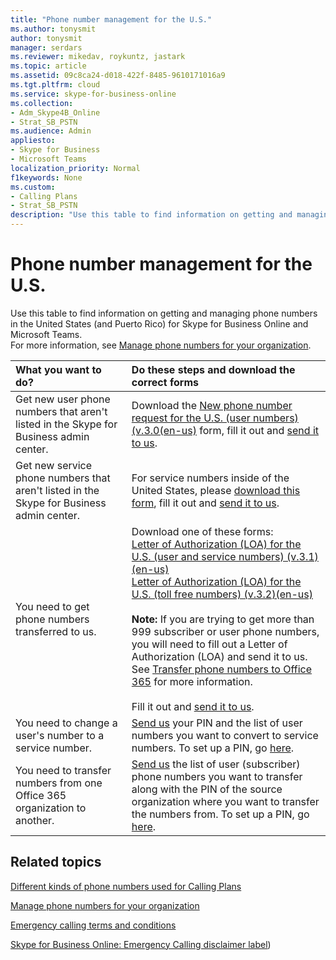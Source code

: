 ```yaml
---
title: "Phone number management for the U.S."
ms.author: tonysmit
author: tonysmit
manager: serdars
ms.reviewer: mikedav, roykuntz, jastark
ms.topic: article
ms.assetid: 09c8ca24-d018-422f-8485-9610171016a9
ms.tgt.pltfrm: cloud
ms.service: skype-for-business-online
ms.collection: 
- Adm_Skype4B_Online
- Strat_SB_PSTN
ms.audience: Admin
appliesto:
- Skype for Business 
- Microsoft Teams
localization_priority: Normal
f1keywords: None
ms.custom:
- Calling Plans
- Strat_SB_PSTN
description: "Use this table to find information on getting and managing phone numbers in the United States (and Puerto Rico) for Skype for Business Online and Microsoft Teams."
---
```


# Phone number management for the U.S.

Use this table to find information on getting and managing phone numbers in the United States (and Puerto Rico) for Skype for Business Online and Microsoft Teams.   
For more information, see [Manage phone numbers for your organization](manage-phone-numbers-for-your-organization.md).
  
|**What you want to do?**|**Do these steps and download the correct forms**|
|:-----|:-----|
|Get new user phone numbers that aren't listed in the Skype for Business admin center.  <br/> |Download the [New phone number request for the U.S. (user numbers) (v.3.0(en-us)](../../downloads/new-number-request-forms/new-phone-number-request-for-the-u.s.-(user-numbers)-(v.3.0)-(en-us).pdf) form, fill it out and [send it to us](mailto:gcstnmsd@microsoft.com).  <br/> |
|Get new service phone numbers that aren't listed in the Skype for Business admin center. <br/> |For service numbers inside of the United States, please [download this form](../../downloads/new-number-request-forms/new-phone-number-request-for-numbers-inside-the-u.s.-(service-numbers)-(v.1.0)-(en-us).pdf), fill it out and [send it to us](mailto:ptn@microsoft.com).
|You need to get phone numbers transferred to us.  <br/> | Download one of these forms: <br/> [Letter of Authorization (LOA) for the U.S. (user and service numbers) (v.3.1)(en-us)](../../downloads/LOA-forms/letter-of-authorization-(loa)-for-the-u.s.-(user-and-service-numbers)-(v.3.1)-(en-us).pdf) <br/> [Letter of Authorization (LOA) for the U.S. (toll free numbers) (v.3.2)(en-us)](../../downloads/LOA-forms/letter-of-authorization-(loa)-for-the-u.s.-(toll-free-numbers)-(v.3.2)-(en-us).pdf) <br/><br/>**Note:** If you are trying to get more than 999 subscriber or user phone numbers, you will need to fill out a Letter of Authorization (LOA) and send it to us. See [Transfer phone numbers to Office 365](../../what-are-calling-plans-in-office-365/transfer-phone-numbers-to-office-365.md) for more information.          <br/>  <br/>   Fill it out and [send it to us](mailto:ptn@microsoft.com).  <br/> |
|You need to change a user's number to a service number.  <br/> |[Send us](mailto:ptn@microsoft.com) your PIN and the list of user numbers you want to convert to service numbers. To set up a PIN, go [here](../../what-are-calling-plans-in-office-365/set-your-pin-for-transferring-numbers-to-a-new-service-provider.md).  <br/> |
|You need to transfer numbers from one Office 365 organization to another.  <br/> |[Send us](mailto:ptn@microsoft.com) the list of user (subscriber) phone numbers you want to transfer along with the PIN of the source organization where you want to transfer the numbers from. To set up a PIN, go [here](../../what-are-calling-plans-in-office-365/set-your-pin-for-transferring-numbers-to-a-new-service-provider.md).  <br/> |
   
## Related topics
[Different kinds of phone numbers used for Calling Plans](../different-kinds-of-phone-numbers-used-for-calling-plans.md)

[Manage phone numbers for your organization](manage-phone-numbers-for-your-organization.md)

[Emergency calling terms and conditions](../../legal-and-regulatory/emergency-calling-terms-and-conditions.md)

[Skype for Business Online: Emergency Calling disclaimer label](https://github.com/MicrosoftDocs/OfficeDocs-SkypeForBusiness/blob/live/Skype/SfbOnline/downloads/emergency-calling/emergency-calling-label-(en-us)-(v.1.0).zip?raw=true))

  
 